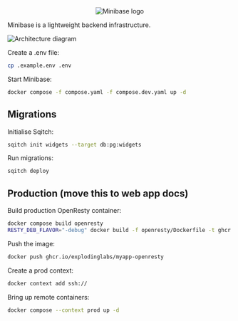 <div align="center" style="margin-bottom: 1em;"><img alt="Minibase logo" src="https://github.com/explodinglabs/minibase/blob/main/logo.png?raw=true" /></div>

Minibase is a lightweight backend infrastructure.

<img alt="Architecture diagram" src="https://github.com/explodinglabs/minibase/blob/main/architecture.png?raw=true" />

Create a .env file:

```sh
cp .example.env .env
```

Start Minibase:

```sh
docker compose -f compose.yaml -f compose.dev.yaml up -d
```

## Migrations

Initialise Sqitch:

```sh
sqitch init widgets --target db:pg:widgets
```

Run migrations:

```sh
sqitch deploy
```

## Production (move this to web app docs)

Build production OpenResty container:

```sh
docker compose build openresty
RESTY_DEB_FLAVOR="-debug" docker build -f openresty/Dockerfile -t ghcr.io/explodinglabs/myapp-web .
```

Push the image:

```sh
docker push ghcr.io/explodinglabs/myapp-openresty
```

Create a prod context:

```sh
docker context add ssh://
```

Bring up remote containers:

```sh
docker compose --context prod up -d
```
